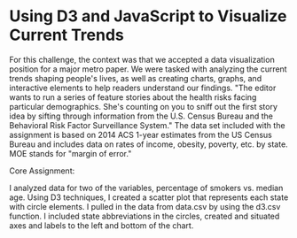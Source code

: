 # Using D3 and JavaScript to Visualize Current Trends

For this challenge, the context was that we accepted a data visualization position for a major metro paper. We were tasked with analyzing the current trends shaping people's lives, as well as creating charts, graphs, and interactive elements to help readers understand our findings.
"The editor wants to run a series of feature stories about the health risks facing particular demographics. She's counting on you to sniff out the first story idea by sifting through information from the U.S. Census Bureau and the Behavioral Risk Factor Surveillance System."
The data set included with the assignment is based on 2014 ACS 1-year estimates from the US Census Bureau and includes data on rates of income, obesity, poverty, etc. by state. MOE stands for "margin of error."

Core Assignment:  

I analyzed data for two of the variables, percentage of smokers vs. median age.
Using D3 techniques, I created a scatter plot that represents each state with circle elements. I pulled in the data from data.csv by using the d3.csv function. 
I included state abbreviations in the circles, created and situated axes and labels to the left and bottom of the chart.



